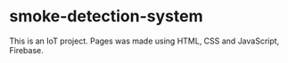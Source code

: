 # smoke-detection-system
This is an IoT project.  Pages was made using HTML, CSS and JavaScript, Firebase.
